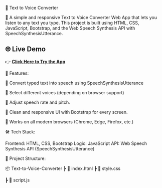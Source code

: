 ﻿🎤 Text to Voice Converter

🚀 A simple and responsive Text to Voice Converter Web App that lets you listen to any text you type.
This project is built using HTML, CSS, JavaScript, Bootstrap, and the Web Speech Synthesis API with SpeechSynthesisUtterance.

## 🌐 Live Demo  
👉 [**Click Here to Try the App**](https://atulsharma96-ops.github.io/Text-to-Voice-converter/)

🚀 Features:

📌 Convert typed text into speech using SpeechSynthesisUtterance

📌 Select different voices (depending on browser support)

📌 Adjust speech rate and pitch.

📌 Clean and responsive UI with Bootstrap for every screen.

📌 Works on all modern browsers (Chrome, Edge, Firefox, etc.)

🛠️ Tech Stack:

Frontend: HTML, CSS, Bootstrap
Logic: JavaScript
API: Web Speech Synthesis API (SpeechSynthesisUtterance)

📂 Project Structure:

📦 Text-to-Voice-Converter
 ┣ 📜 index.html
 ┣ 📜 style.css

 ┣ 📜 script.js

